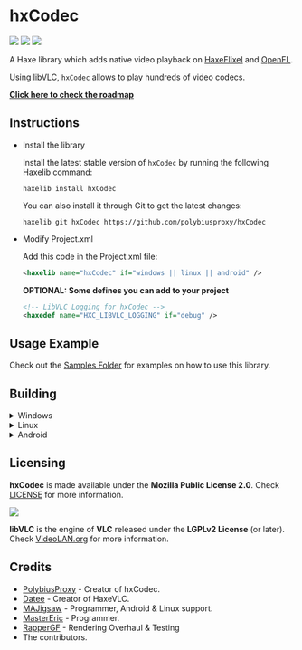 # hxCodec

![](https://img.shields.io/github/repo-size/polybiusproxy/hxCodec) ![](https://badgen.net/github/open-issues/polybiusproxy/hxCodec) ![](https://badgen.net/badge/license/MPL2.0/green)

A Haxe library which adds native video playback on [HaxeFlixel](https://haxeflixel.com) and [OpenFL](https://www.openfl.org).

Using [libVLC](https://www.videolan.org/vlc/libvlc.html), `hxCodec` allows to play hundreds of video codecs.

**[Click here to check the roadmap](https://github.com/polybiusproxy/hxCodec/projects/1)**

## Instructions

* Install the library

    Install the latest stable version of `hxCodec` by running the following Haxelib command:
    ```
    haxelib install hxCodec
    ```

    You can also install it through Git to get the latest changes:
    ```
    haxelib git hxCodec https://github.com/polybiusproxy/hxCodec
    ```

* Modify Project.xml

    Add this code in the Project.xml file:
    ```xml
    <haxelib name="hxCodec" if="windows || linux || android" />
    ```

    **OPTIONAL: Some defines you can add to your project**
    ```xml
    <!-- LibVLC Logging for hxCodec -->
    <haxedef name="HXC_LIBVLC_LOGGING" if="debug" />
    ```

## Usage Example

Check out the [Samples Folder](samples/) for examples on how to use this library.

## Building

<details>
    <summary>Windows</summary>
        You don't need any special instructions in order to build for Windows.
        Just run the `lime build windows` command and the library will be building with your application.
</details>

<details>
    <summary>Linux</summary>
        In order to build a application with the library, you **have to install** `libvlc-dev` and `libvlccore-dev` from your distro's package manager.
        
        Example with APT:
        ```bash
        sudo apt-get install libvlc-dev libvlccore-dev 
        ```
</details>

<details>
    <summary>Android</summary>
        **Currently `hxCodec` can load videos only from internal / external storage (not from the application's storage).**
        In order for hxCodec to work on Android, you will need a library called [extension-androidtools](https://github.com/MAJigsaw77/extension-androidtools).
        
        To install it, enter the following in a terminal:
        ```
        haxelib git extension-androidtools https://github.com/MAJigsaw77/extension-androidtools.git
        ```
        
        Next, add this into `Project.xml`
        ```xml
        <haxelib name="extension-androidtools" if="android" />
        ```
        
        You can choose whether you want to use after you import this in your code.
        
        ```haxe
        import android.content.Context;
        ```
        
        * From internal storage: `Context.getFilesDir()` or `Context.getCacheDir()`<br />
        * From external storage: `Context.getExternalFilesDir()` or `Context.getExternalCacheDir()`.
        
        You will also have to put the location manually in the paths and to copy that video to the respective path.
</details>

## Licensing

**hxCodec** is made available under the **Mozilla Public License 2.0**. Check [LICENSE](./LICENSE) for more information.

![](https://github.com/videolan/vlc/blob/master/share/icons/256x256/vlc.png)

**libVLC** is the engine of **VLC** released under the **LGPLv2 License** (or later). Check [VideoLAN.org](https://www.videolan.org/legal.html) for more information.

## Credits

- [PolybiusProxy](https://github.com/polybiusproxy) - Creator of hxCodec.
- [Datee](https://github.com/datee) - Creator of HaxeVLC.
- [MAJigsaw](https://github.com/MAJigsaw77) - Programmer, Android & Linux support.
- [MasterEric](https://github.com/MasterEric) - Programmer.
- [RapperGF](https://github.com/RapperGF) - Rendering Overhaul & Testing
- The contributors.
